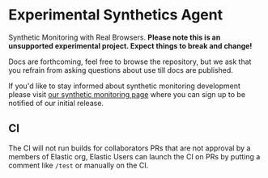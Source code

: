 # Experimental Synthetics Agent

Synthetic Monitoring with Real Browsers.
**Please note this is an unsupported experimental project. Expect things to break and change!** 

Docs are forthcoming, feel free to browse the repository, but we ask that you refrain from asking questions about use till docs
are published.

If you'd like to stay informed about synthetic monitoring development please visit [our synthetic monitoring page](https://www.elastic.co/what-is/synthetic-monitoring) where you can sign up to be notified of our initial release.

## CI

The CI will not run builds for collaborators PRs that are not approval by a members of Elastic org,
Elastic Users can launch the CI on PRs by putting a comment like `/test` or manually on the CI.